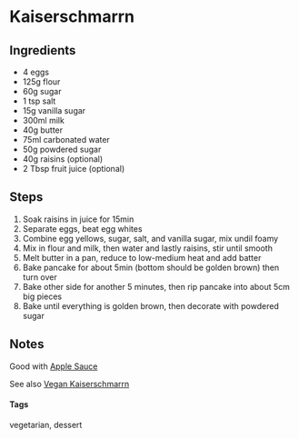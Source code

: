 # Kaiserschmarrn

## Ingredients

* 4 eggs 
* 125g flour
* 60g sugar
* 1 tsp salt
* 15g vanilla sugar
* 300ml milk
* 40g butter
* 75ml carbonated water
* 50g powdered sugar
* 40g raisins (optional)
* 2 Tbsp fruit juice (optional)

## Steps

1. Soak raisins in juice for 15min
2. Separate eggs, beat egg whites
3. Combine egg yellows, sugar, salt, and vanilla sugar, mix undil foamy
4. Mix in flour and milk, then water and lastly raisins, stir until smooth
5. Melt butter in a pan, reduce to low-medium heat and add batter
6. Bake pancake for about 5min (bottom should be golden brown) then turn over
7. Bake other side for another 5 minutes, then rip pancake into about 5cm big pieces
8. Bake until everything is golden brown, then decorate with powdered sugar

## Notes 

Good with [Apple Sauce](AppleSauce.html)

See also [Vegan Kaiserschmarrn](VeganKaiserSchmarrn.html)

#### Tags
vegetarian, dessert

